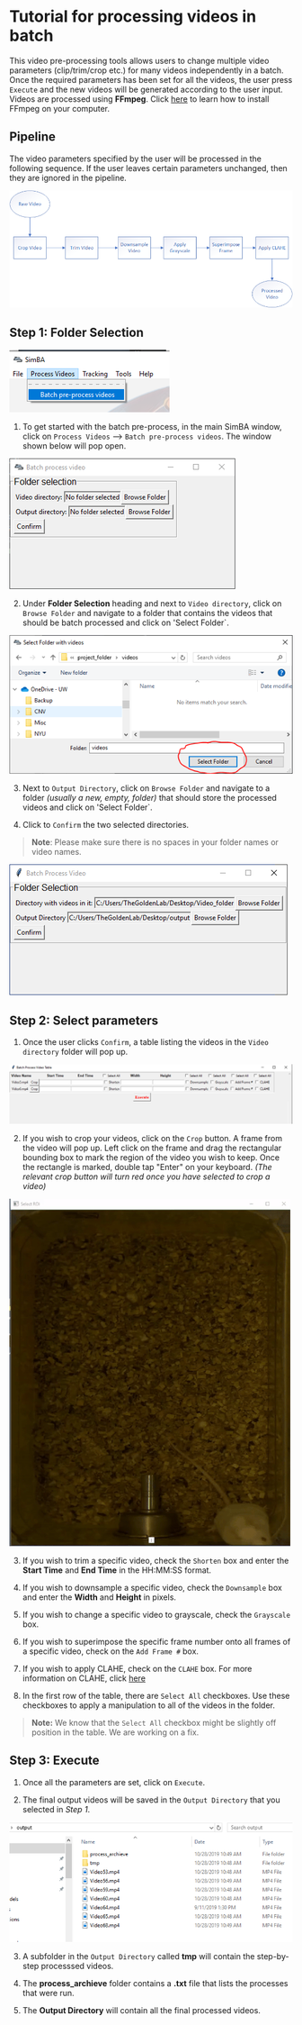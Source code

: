 

# Tutorial for processing videos in batch
This video pre-processing tools allows users to change multiple video parameters (clip/trim/crop etc.) for many videos independently in a batch. Once the required parameters has been set for all the videos, the user press `Execute` and the new videos will be generated according to the user input. Videos are processed using **FFmpeg**. Click [here](https://m.wikihow.com/Install-FFmpeg-on-Windows) to learn how to install FFmpeg on your computer. 

## Pipeline

The video parameters specified by the user will be processed in the following sequence. If the user leaves certain parameters unchanged, then they are ignored in the pipeline.   

![alt-text-1](/images/processvideo_flowdiagram.png "processvideo_flowdiagram")

## Step 1: Folder Selection

![alt-text-1](/images/processvideo.PNG "processvideo")

1. To get started with the batch pre-process, in the main SimBA window, click on `Process Videos` --> `Batch pre-process videos`. The window shown below will pop open. 

![](/images/batchprocessvideo1.PNG)

2. Under **Folder Selection** heading and next to `Video directory`, click on `Browse Folder` and navigate to a folder that contains the videos that should be batch processed and click on 'Select Folder`.

![](/images/selectfolderwithvideos.PNG)

3. Next to `Output Directory`, click on `Browse Folder` and navigate to a folder *(usually a new, empty, folder)* that should store the processed videos and click on 'Select Folder`.

4. Click to `Confirm` the two selected directories.

>**Note**: Please make sure there is no spaces in your folder names or video names.

![](/images/processvideo2.PNG)

## Step 2: Select parameters

1. Once the user clicks `Confirm`, a table listing the videos in the `Video directory` folder will pop up.

![](/images/batchprocessvideo.PNG)

2. If you wish to crop your videos, click on the `Crop` button. A frame from the video will pop up. Left click on the frame and drag the rectangular bounding box to mark the region of the video you wish to keep. Once the rectangle is marked, double tap "Enter" on your keyboard. *(The relevant crop button will turn red once you have selected to crop a video)*

![](/images/cropvideoroi.gif)

3. If you wish to trim a specific video, check the `Shorten` box and enter the **Start Time** and  **End Time** in the HH:MM:SS format.

4. If you wish to downsample a specific video, check the `Downsample` box and enter the **Width** and **Height** in pixels.

5. If you wish to change a specific video to grayscale, check the `Grayscale` box.

6. If you wish to superimpose the specific frame number onto all frames of a specific video, check on the `Add Frame #` box.

7. If you wish to apply CLAHE, check on the `CLAHE` box. For more information on CLAHE, click [here](https://docs.opencv.org/master/d5/daf/tutorial_py_histogram_equalization.html)

8. In the first row of the table, there are `Select All` checkboxes. Use these checkboxes to apply a manipulation to all of the videos in the folder. 

> **Note:** We know that the `Select All` checkbox might be slightly off position in the table. We are working on a fix. 

## Step 3: Execute

1. Once all the parameters are set, click on `Execute`. 

2. The final output videos will be saved in the `Output Directory` that you selected in *Step 1*.

![alt-text-1](/images/processvideo4.PNG "processvideo4.PNG")

3. A subfolder in the `Output Directory` called **tmp** will contain the step-by-step processsed videos.

4. The **process_archieve** folder contains a **.txt** file that lists the processes that were run. 

5. The **Output Directory** will contain all the final processed videos.

